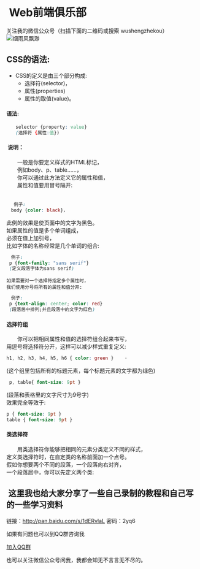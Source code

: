 #  Web前端俱乐部
关注我的微信公众号（扫描下面的二维码或搜索 wushengzhekou）  
![烟雨风飘渺](http://www.1990tu.com/i/20170616142631qqx.jpeg)

##   CSS的语法:  
*   CSS的定义是由三个部分构成:  
    *  选择符(selector)，  
    *  属性(properties)  
    *  属性的取值(value)。  
####  语法:  
```css
　　selector {property: value}   
　　(选择符 {属性:值})
```
####  说明：
　　一般是你要定义样式的HTML标记，  
　　例如body、p、table……，  
　　你可以通过此方法定义它的属性和值，  
　　属性和值要用冒号隔开:  
　　
```css
 　例子:  
　body {color: black}， 
```
   此例的效果是使页面中的文字为黑色。   
   如果属性的值是多个单词组成，  
   必须在值上加引号，  
   比如字体的名称经常是几个单词的组合:     
```css
　例子:  
 p {font-family: "sans serif"}  
 (定义段落字体为sans serif)
```  
    如果需要对一个选择符指定多个属性时，    
    我们使用分号将所有的属性和值分开:      
```css 
　例子:  
 p {text-align: center; color: red}  
 (段落居中排列;并且段落中的文字为红色)  
 ```
####  选择符组
　　你可以把相同属性和值的选择符组合起来书写，   
    用逗号将选择符分开，这样可以减少样式重复定义:   
```css
h1, h2, h3, h4, h5, h6 { color: green }    ·
```
   (这个组里包括所有的标题元素，每个标题元素的文字都为绿色)  
```css
 p, table{ font-size: 9pt }  
 ```

  (段落和表格里的文字尺寸为9号字)     
  效果完全等效于:  

```css
p { font-size: 9pt }
table { font-size: 9pt }
```
####  类选择符   
　　用类选择符你能够把相同的元素分类定义不同的样式，   
    定义类选择符时，在自定类的名称前面加一个点号。    
    假如你想要两个不同的段落，一个段落向右对齐，     
    一个段落居中，你可以先定义两个类:   
  
##  这里我也给大家分享了一些自己录制的教程和自己写的一些学习资料  
链接：http://pan.baidu.com/s/1dERvlaL 密码：2yq6  

如果有问题也可以到QQ群咨询我  

[加入QQ群](http://shang.qq.com/wpa/qunwpa?idkey=7778213778b4e241a0f361e0339e91195c30ea9bff36fa9e040be091b0f3ecd0)

也可以关注微信公众号问我，我都会知无不言言无不尽的。  

